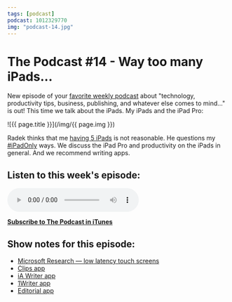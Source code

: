 ```yaml
---
tags: [podcast]
podcast: 1012329770
img: "podcast-14.jpg"
---
```


# The Podcast #14 - Way too many iPads...

New episode of your [favorite weekly podcast][p] about "technology, productivity tips, business, publishing, and whatever else comes to mind..." is out! This time we talk about the iPads. My iPads and the iPad Pro:

<!--More-->

![{{ page.title }}](/img/{{ page.img }})

Radek thinks that me [having 5 iPads](/myipads) is not reasonable. He questions my [#iPadOnly](/ipadonly) ways. We discuss the iPad Pro and productivity on the iPads in general. And we recommend writing apps. 

## Listen to this week's episode:

<audio controls>
<source src="https://files.nozbe.com/podcast/014.mp3" type="audio/mpeg">
</audio>

**[Subscribe to The Podcast in iTunes][i]**

## Show notes for this episode:

  * [Microsoft Research — low latency touch screens](https://youtu.be/vOvQCPLkPt4)
  * [Clips app](http://www.cleanshavenapps.com/clips/)
  * [iA Writer app](https://ia.net/writer/)
  * [1Writer app](http://1writerapp.com/)
  * [Editorial app](http://omz-software.com/editorial/)

[e]: /podcast-14
[p]: /podcast
[n]: https://michael.gratis/nozbe
[r]: https://michael.gratis/radex
[i]: https://michael.gratis/thepodcast